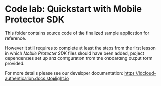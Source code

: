 Code lab: Quickstart with Mobile Protector SDK
===================================================

This folder contains source code of the finalized sample application for reference.

However it still requires to complete at least the steps from the first lesson
in which *Mobile Protector SDK* files should have been added, project dependencies
set up and configuration from the onboarding output form provided.

For more details please see our developer documentation: https://idcloud-authentication.docs.stoplight.io
